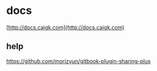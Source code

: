 # docs

[http://docs.caigk.com](http://docs.caigk.com)

## help

https://github.com/morizyun/gitbook-plugin-sharing-plus
